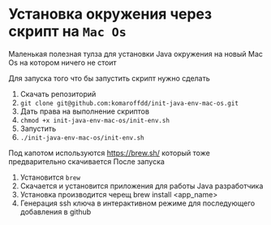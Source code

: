 # Установка окружения через скрипт на `Mac Os` 

Маленькая полезная тулза для установки Java окружения на новый Mac Os на котором ничего не стоит 


Для запуска того что бы запустить скрипт нужно сделать 

1. Скачать репозиторий
  1. `git clone git@github.com:komaroffdd/init-java-env-mac-os.git`
2. Дать права на выполнение скриптов
  1. `chmod +x init-java-env-mac-os/init-env.sh`
3. Запустить
  1. `./init-java-env-mac-os/init-env.sh`

Под капотом используются https://brew.sh/ который тоже предварительно скачивается 
После запуска 
1. Установится `brew` 
2. Скачается и установится приложения для работы Java разработчика
  1. Установка производится черещ brew install <app_name>
3. Генерация ssh ключа в интерактивном режиме для последующего добавления в github
